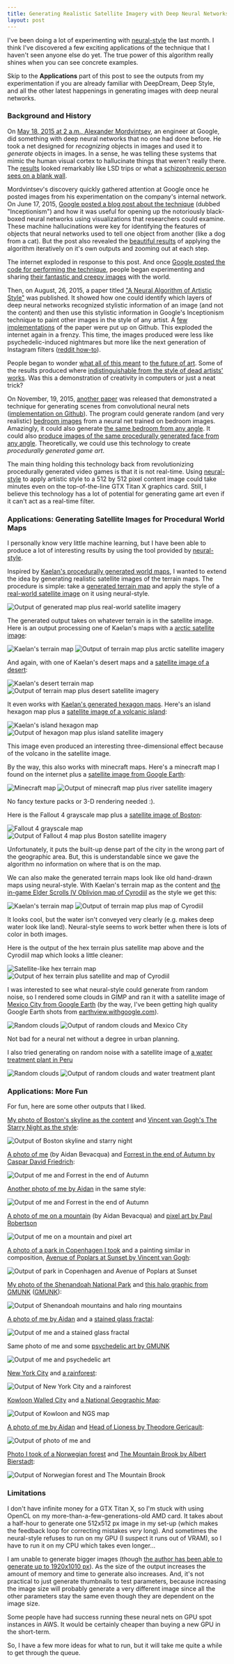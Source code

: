 ```yaml
---
title: Generating Realistic Satellite Imagery with Deep Neural Networks
layout: post
---
```


I've been doing a lot of experimenting with [neural-style](https://github.com/jcjohnson/neural-style)
the last month. I think I've discovered a few exciting applications of the
technique that I haven't seen anyone else do yet. The true power of this
algorithm really shines when you can see concrete examples.

Skip to the **Applications** part of this post to see the outputs from my
experimentation if you are already familiar with DeepDream, Deep Style, and all
the other latest happenings in generating images with deep neural networks.

### Background and History

On [May 18, 2015 at 2 a.m., Alexander
Mordvintsev](https://medium.com/backchannel/inside-deep-dreams-how-google-made-its-computers-go-crazy-83b9d24e66df#.g4t69y8wy),
an engineer at Google, did something with deep neural networks that no one had
done before. He took a net designed for *recognizing* objects in images and used
it to *generate* objects in images. In a sense, he was telling these systems
that mimic the human visual cortex to hallucinate things that weren't really
there. The [results](https://i.imgur.com/6ocuQsZ.jpg) looked remarkably like LSD
trips or what a [schizophrenic person sees on a blank
wall](https://www.reddit.com/r/deepdream/comments/3cewgn/an_artist_suffering_from_schizophrenia_was_told/).

Mordvintsev's discovery quickly gathered attention at Google once he posted
images from his experimentation on the company's internal network. On June 17,
2015, [Google posted a blog post about the
technique](http://googleresearch.blogspot.com/2015/06/inceptionism-going-deeper-into-neural.html)
(dubbed "Inceptionism") and how it was useful for opening up the notoriously
black-boxed neural networks using visualizations that researchers could examine.
These machine hallucinations were key for identifying the features of objects
that neural networks used to tell one object from another (like a dog from a
cat). But the post also revealed the [beautiful
results](https://goo.gl/photos/fFcivHZ2CDhqCkZdA) of applying the algorithm
iteratively on it's own outputs and zooming out at each step.

The internet exploded in response to this post. And once [Google posted the code
for performing the
technique](http://googleresearch.blogspot.com/2015/07/deepdream-code-example-for-visualizing.html?m=1),
people began experimenting and sharing [their fantastic and creepy
images](https://www.reddit.com/r/deepdream) with the world.

Then, on August, 26, 2015, a paper titled ["A Neural Algorithm of Artistic
Style"](http://arxiv.org/abs/1508.06576) was published. It showed how one could
identify which layers of deep neural networks recognized stylistic information
of an image (and not the content) and then use this stylistic information in
Google's Inceptionism technique to paint other images in the style of any
artist. A [few](https://github.com/jcjohnson/neural-style)
[implementations](https://github.com/kaishengtai/neuralart) of the paper were
put up on Github. This exploded the internet again in a frenzy. This time, the
images produced were less like psychedelic-induced nightmares but more like the
next generation of Instagram filters ([reddit
how-to](https://www.reddit.com/r/deepdream/comments/3jwl76/how_anyone_can_create_deep_style_images/)). 

People began to wonder [what all of this
meant](http://www.hopesandfears.com/hopes/culture/is-this-art/215039-deep-dream-google-art)
to [the future of
art](http://kajsotala.fi/2015/07/deepdream-today-psychedelic-images-tomorrow-unemployed-artists/).
Some of the results produced where [indistinguishable from the style of dead
artists'
works](https://raw.githubusercontent.com/jcjohnson/neural-style/master/examples/outputs/tubingen_starry.png).
Was this a demonstration of creativity in computers or just a neat trick?

On November, 19, 2015, [another paper](http://arxiv.org/abs/1511.06434) was
released that demonstrated a technique for generating scenes from convolutional
neural nets ([implementation on Github](https://github.com/Newmu/dcgan_code)).
The program could generate random (and very realistic) [bedroom
images](https://github.com/Newmu/dcgan_code/raw/master/images/lsun_bedrooms_five_epoch_samples.png)
from a neural net trained on bedroom images. Amazingly, it could also generate
[the same bedroom from any
angle](https://github.com/Newmu/dcgan_code/blob/master/images/lsun_bedrooms_five_epochs_interps.png).
It could also [produce images of the same procedurally generated face from any
angle](https://github.com/Newmu/dcgan_code/blob/master/images/turn_vector.png).
Theoretically, we could use this technology to create *procedurally generated
game art*.

The main thing holding this technology back from revolutionizing procedurally
generated video games is that it is not real-time. Using
[neural-style](https://github.com/jcjohnson/neural-style) to apply artistic
style to a 512 by 512 pixel content image could take minutes even on the
top-of-the-line GTX Titan X graphics card. Still, I believe this technology has
a lot of potential for generating game art even if it can't act as a real-time
filter.

### Applications: Generating Satellite Images for Procedural World Maps

I personally know very little machine learning, but I have been able to produce
a lot of interesting results by using the tool provided by
[neural-style](https://github.com/jcjohnson/neural-style).

Inspired by [Kaelan's procedurally generated world
maps](http://blog.kaelan.org/randomly-generated-world-map/), I wanted to extend
the idea by generating realistic satellite images of the terrain maps. The
procedure is simple: take a [generated terrain map](/assets/kaelan_terrain1.png)
and apply the style of a [real-world satellite image](/assets/uk_satellite.jpg)
on it using neural-style.

![Output of generated map plus real-world satellite
imagery](/assets/satellite_terrain1_process.png)

The generated output takes on whatever terrain is in the satellite image. Here
is an output processing one of Kaelan's maps with a [arctic satellite
image](/assets/svalbard_satellite.jpg):

![Kaelan's terrain map](/assets/kaelan_terrain2.jpg)
![Output of terrain map plus arctic satellite imagery](/assets/satellite_terrain2.png)

And again, with one of Kaelan's desert maps and a [satellite image of a
desert](/assets/desert_satellite.jpg):

![Kaelan's desert terrain map](/assets/kaelan_terrain3.jpg)
![Output of terrain map plus desert satellite imagery](/assets/satellite_terrain3.png)

It even works with [Kaelan's generated hexagon
maps](http://blog.kaelan.org/hexagon-world-map-generation/). Here's an island
hexagon map plus a [satellite image of a volcanic
island](/assets/volcano_satellite.jpg):

![Kaelan's island hexagon map](/assets/kaelan_hex_terrain.jpg)
![Output of hexagon map plus island satellite
imagery](/assets/satellite_hex_terrain.png)

This image even produced an interesting three-dimensional effect because of the
volcano in the satellite image.

By the way, this also works with minecraft maps. Here's a minecraft map I found
on the internet plus a [satellite image from Google
Earth](/assets/river_satellite.png):

![Minecraft map](/assets/minecraft_map.jpg)
![Output of minecraft map plus river satellite
imagery](/assets/satellite_minecraft_map.png)

No fancy texture packs or 3-D rendering needed :).

Here is the Fallout 4 grayscale map plus a
[satellite image of Boston](/assets/boston_aerial.jpg):

![Fallout 4 grayscale map](/assets/fallout4_map.png)
![Output of Fallout 4 map plus Boston satellite
imagery](/assets/satellite_fallout4_map.png)

Unfortunately, it puts the built-up dense part of the city in the wrong part of
the geographic area. But, this is understandable since we gave the algorithm no
information on where that is on the map.

We can also make the generated terrain maps look like old hand-drawn maps using
neural-style. With Kaelan's terrain map as the
content and [the in-game Elder Scrolls IV Oblivion map of
Cyrodiil](/assets/cyrodiil_ingame.jpg) as the style we get this:

![Kaelan's terrain map](/assets/kaelan_terrain1.png)
![Output of terrain map plus map of Cyrodiil](/assets/cyrodiil_terrain1.png)

It looks cool, but the water isn't conveyed very clearly (e.g. makes deep water
look like land). Neural-style seems to work better when there is lots of color
in both images.

Here is the output of the hex terrain plus satellite map above and the Cyrodiil
map which looks a little cleaner:

![Satellite-like hex terrain map](/assets/satellite_hex_terrain.png)
![Output of hex terrain plus satellite and map of
Cyrodiil](/assets/cyrodiil_satellite_hex_terrain.png)

I was interested to see what neural-style could generate from random noise, so I
rendered some clouds in GIMP and ran it with a satellite image of [Mexico City
from Google Earth](/assets/mexico_city.jpg) (by the way, I've been getting high
quality Google Earth shots from
[earthview.withgoogle.com](https://earthview.withgoogle.com)).

![Random clouds](/assets/blurry_clouds.png)
![Output of random clouds and Mexico City](/assets/random_mexico_city.png)

Not bad for a neural net without a degree in urban planning.

I also tried generating on random noise with a satellite image of [a water
treatment plant in Peru](/assets/treatment_plant.jpg)

![Random clouds](/assets/blurry_clouds2.png)
![Output of random clouds and water treatment
plant](/assets/random_treatment_plant.png)

### Applications: More Fun

For fun, here are some other outputs that I liked.

[My photo of Boston's skyline as the content](/assets/boston_skyline.jpg) and
[Vincent van Gogh's The Starry Night as the style](/assets/starry_night.jpg):

![Output of Boston skyline and starry night](/assets/starry_boston.png)

[A photo of me](/assets/standing_forest.jpg) (by Aidan Bevacqua) and [Forrest in
the end of Autumn by Caspar David Friedrich](/assets/forrest_autumn.jpg):

![Output of me and Forrest in the end of
Autumn](/assets/dead_forest_standing.png)

[Another photo of me by Aidan](/assets/sitting_forest.jpg) in the same style:

![Output of me and Forrest in the end of Autumn](/assets/dead_forest_sitting.png)

[A photo of me on a mountain](/assets/mountain_view.jpg) (by Aidan Bevacqua) and
[pixel art by Paul Robertson](/assets/pixels.png)

![Output of me on a mountain and pixel art](/assets/mountain_view_pixels.png)

[A photo of a park in Copenhagen I took](/assets/copenhagen_park.jpg) and a
painting similar in composition, [Avenue of Poplars at Sunset by Vincent van
Gogh](/assets/avenue_poplars.jpg):

![Output of park in Copenhagen and Avenue of Poplars at
Sunset](/assets/poplars.png)

[My photo of the Shenandoah National Park](/assets/shenandoah_mountains.jpg) and
[this halo graphic from GMUNK](/assets/halo_ring_mountains.jpg)
([GMUNK](http://www.gmunk.com/filter/Interactive/ORA-Summoners-HALO)):

![Output of Shenandoah mountains and halo ring
mountains](/assets/halo_shenandoah.png)

[A photo of me by Aidan](/assets/me.png) and a [stained glass
fractal](/assets/stained_glass.jpg):

![Output of me and a stained glass fractal](/assets/stained_glass_portrait.png)

Same photo of me and some [psychedelic art by GMUNK](/assets/pockets.jpg)

![Output of me and psychedelic art](/assets/pockets_portrait.png)

[New York City](/assets/nyc.jpg) and [a rainforest](/assets/rainforest.jpg):

![Output of New York City and a rainforest](/assets/jungle_nyc.png)

[Kowloon Walled City](/assets/kowloon.jpg) and [a National Geographic
Map](/assets/ngs_map.jpg):

![Output of Kowloon and NGS map](/assets/kowloon_ngs.png)

[A photo of me by Aidan](/assets/side_portrait.jpg) and [Head of Lioness by
Theodore Gericault](/assets/head_lioness.jpg):

![Output of photo of me and ](/assets/lion_portrait.png)

[Photo I took of a Norwegian forest](/assets/forest_hill.jpg) and [The Mountain
Brook by Albert Bierstadt](/assets/mountain_brook.jpg):

![Output of Norwegian forest and The Mountain
Brook](/assets/mountain_brook_hill.png)

### Limitations

I don't have infinite money for a GTX Titan X, so I'm stuck with using OpenCL on
my more-than-a-few-generations-old AMD card. It takes about a half-hour to
generate one 512x512 px image in my set-up (which makes the feedback loop for
correcting mistakes *very* long). And sometimes the neural-style refuses to run
on my GPU (I suspect it runs out of VRAM), so I have to run it on my CPU which
takes even longer...

I am unable to generate bigger images (though
[the author has been able to generate up to 1920x1010
px](https://github.com/jcjohnson/neural-style/issues/36#issuecomment-142994812)).
As the size of the output increases the amount of memory and time to generate
also increases. And, it's not practical to just generate thumbnails to test
parameters, because increasing the image size will probably generate a very
different image since all the other parameters stay the same even though they
are dependent on the image size.

Some people have had success running these neural nets on GPU spot instances in
AWS. It would be certainly cheaper than buying a new GPU in the short-term.

So, I have a few more ideas for what to run, but it will take me quite a while
to get through the queue.
